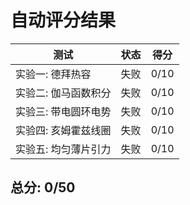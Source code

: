 # 自动评分结果

| 测试 | 状态 | 得分 |
|------|------|------|
| 实验一: 德拜热容 | 失败 | 0/10 |
| 实验二: 伽马函数积分 | 失败 | 0/10 |
| 实验三: 带电圆环电势 | 失败 | 0/10 |
| 实验四: 亥姆霍兹线圈 | 失败 | 0/10 |
| 实验五: 均匀薄片引力 | 失败 | 0/10 |

## 总分: 0/50
